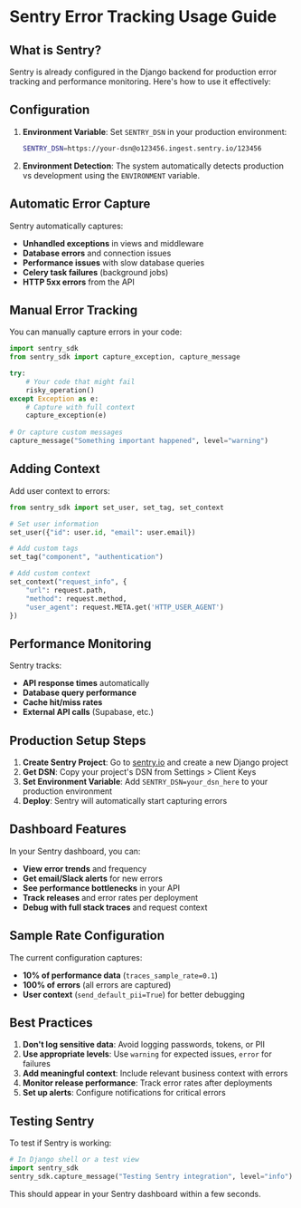 # Sentry Error Tracking Usage Guide

## What is Sentry?

Sentry is already configured in the Django backend for production error tracking and performance monitoring. Here's how to use it effectively:

## Configuration

1. **Environment Variable**: Set `SENTRY_DSN` in your production environment:
   ```bash
   SENTRY_DSN=https://your-dsn@o123456.ingest.sentry.io/123456
   ```

2. **Environment Detection**: The system automatically detects production vs development using the `ENVIRONMENT` variable.

## Automatic Error Capture

Sentry automatically captures:

- **Unhandled exceptions** in views and middleware
- **Database errors** and connection issues  
- **Performance issues** with slow database queries
- **Celery task failures** (background jobs)
- **HTTP 5xx errors** from the API

## Manual Error Tracking

You can manually capture errors in your code:

```python
import sentry_sdk
from sentry_sdk import capture_exception, capture_message

try:
    # Your code that might fail
    risky_operation()
except Exception as e:
    # Capture with full context
    capture_exception(e)
    
# Or capture custom messages
capture_message("Something important happened", level="warning")
```

## Adding Context

Add user context to errors:

```python
from sentry_sdk import set_user, set_tag, set_context

# Set user information
set_user({"id": user.id, "email": user.email})

# Add custom tags
set_tag("component", "authentication")

# Add custom context
set_context("request_info", {
    "url": request.path,
    "method": request.method,
    "user_agent": request.META.get('HTTP_USER_AGENT')
})
```

## Performance Monitoring

Sentry tracks:

- **API response times** automatically
- **Database query performance**
- **Cache hit/miss rates**
- **External API calls** (Supabase, etc.)

## Production Setup Steps

1. **Create Sentry Project**: Go to [sentry.io](https://sentry.io) and create a new Django project
2. **Get DSN**: Copy your project's DSN from Settings > Client Keys
3. **Set Environment Variable**: Add `SENTRY_DSN=your_dsn_here` to your production environment
4. **Deploy**: Sentry will automatically start capturing errors

## Dashboard Features

In your Sentry dashboard, you can:

- **View error trends** and frequency
- **Get email/Slack alerts** for new errors
- **See performance bottlenecks** in your API
- **Track releases** and error rates per deployment
- **Debug with full stack traces** and request context

## Sample Rate Configuration

The current configuration captures:
- **10% of performance data** (`traces_sample_rate=0.1`)
- **100% of errors** (all errors are captured)
- **User context** (`send_default_pii=True`) for better debugging

## Best Practices

1. **Don't log sensitive data**: Avoid logging passwords, tokens, or PII
2. **Use appropriate levels**: Use `warning` for expected issues, `error` for failures
3. **Add meaningful context**: Include relevant business context with errors
4. **Monitor release performance**: Track error rates after deployments
5. **Set up alerts**: Configure notifications for critical errors

## Testing Sentry

To test if Sentry is working:

```python
# In Django shell or a test view
import sentry_sdk
sentry_sdk.capture_message("Testing Sentry integration", level="info")
```

This should appear in your Sentry dashboard within a few seconds.